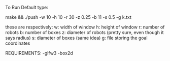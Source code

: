 To Run Default type:

make && ./push -w 10 -h 10 -r 30 -z 0.25 -b 11 -s 0.5 -g k.txt

these are respectively:
w:  width of window
h:  height of window
r:  number of robots
b:  number of boxes
z:  diameter of robots (pretty sure, even though it says radius)
s:  diameter of boxes (same idea)
g:  file storing the goal coordinates

REQUIREMENTS:
    -glfw3
    -box2d

